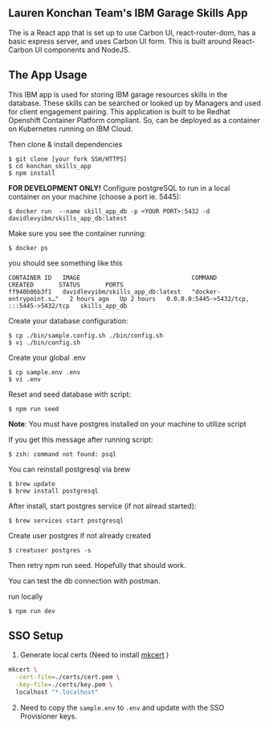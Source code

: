 ## Lauren Konchan Team's IBM Garage Skills App

The is a React app that is set up to use Carbon UI, react-router-dom, has a basic express server, and uses Carbon UI form. This is built around React-Carbon UI components and NodeJS.

## The App Usage

This IBM app is used for storing IBM garage resources skills in the database. These skills can be searched or looked up by Managers and used for client engagement pairing. This application is built to be Redhat Openshift Container Platform compliant. So, can be deployed as a container on Kubernetes running on IBM Cloud.

Then clone & install dependencies

```
$ git clone [your fork SSH/HTTPS]
$ cd konchan_skills_app
$ npm install
```

**FOR DEVELOPMENT ONLY!**
Configure postgreSQL to run in a local container on your machine (choose a port ie. 5445):

```
$ docker run  --name skill_app_db -p <YOUR PORT>:5432 -d davidlevyibm/skills_app_db:latest
```

Make sure you see the container running:

```
$ docker ps
```

you should see something like this

```
CONTAINER ID   IMAGE                               COMMAND                  CREATED       STATUS       PORTS
ff940b06b3f1   davidlevyibm/skills_app_db:latest   "docker-entrypoint.s…"   2 hours ago   Up 2 hours   0.0.0.0:5445->5432/tcp, :::5445->5432/tcp   skills_app_db
```

Create your database configuration:

```
$ cp ./bin/sample.config.sh ./bin/config.sh
$ vi ./bin/config.sh
```

Create your global .env

```
$ cp sample.env .env
$ vi .env
```

Reset and seed database with script:

```
$ npm run seed
```

**Note**: You must have postgres installed on your machine to utilize script

If you get this message after running script:

```
$ zsh: command not found: psql
```

You can reinstall postgresql via brew

```
$ brew update
$ brew install postgresql
```

After install, start postgres service (if not alread started):

```
$ brew services start postgresql
```

Create user postgres if not already created

```
$ creatuser postgres -s
```

Then retry npm run seed. Hopefully that should work.

You can test the db connection with postman.

run locally

```
$ npm run dev
```

## SSO Setup

1. Generate local certs (Need to install [mkcert](https://github.com/FiloSottile/mkcert#installation) )

```bash
mkcert \
  -cert-file=./certs/cert.pem \
  -key-file=./certs/key.pem \
  localhost "*.localhost"
```

2. Need to copy the `sample.env` to `.env` and update with the SSO Provisioner keys.